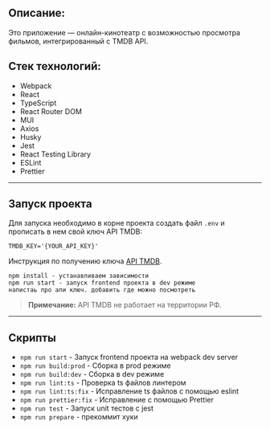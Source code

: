 ## Описание:

Это приложение — онлайн-кинотеатр с возможностью просмотра фильмов, интегрированный с TMDB API.

## Стек технологий:

- Webpack
- React
- TypeScript
- React Router DOM
- MUI
- Axios
- Husky
- Jest
- React Testing Library
- ESLint
- Prettier

---

## Запуск проекта

Для запуска необходимо в корне проекта создать файл `.env` и прописать в нем свой ключ API TMDB:

```
TMDB_KEY='{YOUR_API_KEY}'
```

Инструкция по получению ключа [API TMDB](https://developer.themoviedb.org/docs/getting-started).

```
npm install - устанавливаем зависимости
npm run start - запуск frontend проекта в dev режиме
напистаь про апи ключ. добавить где можно посмотреть
```

> **Примечание:** API TMDB не работает на территории РФ.

---

## Скрипты

- `npm run start` - Запуск frontend проекта на webpack dev server
- `npm run build:prod` - Сборка в prod режиме
- `npm run build:dev` - Сборка в dev режиме
- `npm run lint:ts` - Проверка ts файлов линтером
- `npm run lint:ts:fix` - Исправление ts файлов с помощью eslint
- `npm run prettier:fix` - Исправление с помощью Prettier
- `npm run test` - Запуск unit тестов с jest
- `npm run prepare` - прекоммит хуки
